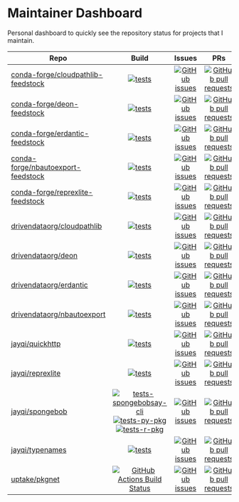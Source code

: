 # Maintainer Dashboard

Personal dashboard to quickly see the repository status for projects that I maintain.

| Repo | Build | Issues | PRs |
|---|:---:|:---:|:---:|
| [conda-forge/cloudpathlib-feedstock](https://github.com/conda-forge/cloudpathlib-feedstock) | [![tests](https://dev.azure.com/conda-forge/feedstock-builds/_apis/build/status/cloudpathlib-feedstock?branchName=master)](https://dev.azure.com/conda-forge/feedstock-builds/_build/latest?definitionId=10976&branchName=master) | [![GitHub issues](https://img.shields.io/github/issues-raw/conda-forge/cloudpathlib-feedstock?color=3fb950&label=issues%20open)](https://github.com/conda-forge/cloudpathlib-feedstock/issues) | [![GitHub pull requests](https://img.shields.io/github/issues-pr-raw/conda-forge/cloudpathlib-feedstock?color=3fb950&label=pull%20requests%20open)](https://github.com/conda-forge/cloudpathlib-feedstock/pulls) |
| [conda-forge/deon-feedstock](https://github.com/conda-forge/deon-feedstock) | [![tests](https://dev.azure.com/conda-forge/feedstock-builds/_apis/build/status/deon-feedstock?branchName=master)](https://dev.azure.com/conda-forge/feedstock-builds/_build/latest?definitionId=9111&branchName=master) | [![GitHub issues](https://img.shields.io/github/issues-raw/conda-forge/deon-feedstock?color=3fb950&label=issues%20open)](https://github.com/conda-forge/deon-feedstock/issues) | [![GitHub pull requests](https://img.shields.io/github/issues-pr-raw/conda-forge/deon-feedstock?color=3fb950&label=pull%20requests%20open)](https://github.com/conda-forge/deon-feedstock/pulls) |
| [conda-forge/erdantic-feedstock](https://github.com/conda-forge/erdantic-feedstock) | [![tests](https://dev.azure.com/conda-forge/feedstock-builds/_apis/build/status/erdantic-feedstock?branchName=master)](https://dev.azure.com/conda-forge/feedstock-builds/_build/latest?definitionId=11883&branchName=master) | [![GitHub issues](https://img.shields.io/github/issues-raw/conda-forge/erdantic-feedstock?color=3fb950&label=issues%20open)](https://github.com/conda-forge/erdantic-feedstock/issues) | [![GitHub pull requests](https://img.shields.io/github/issues-pr-raw/conda-forge/erdantic-feedstock?color=3fb950&label=pull%20requests%20open)](https://github.com/conda-forge/erdantic-feedstock/pulls) |
| [conda-forge/nbautoexport-feedstock](https://github.com/conda-forge/nbautoexport-feedstock) | [![tests](https://dev.azure.com/conda-forge/feedstock-builds/_apis/build/status/nbautoexport-feedstock?branchName=master)](https://dev.azure.com/conda-forge/feedstock-builds/_build/latest?definitionId=10436&branchName=master) | [![GitHub issues](https://img.shields.io/github/issues-raw/conda-forge/nbautoexport-feedstock?color=3fb950&label=issues%20open)](https://github.com/conda-forge/nbautoexport-feedstock/issues) | [![GitHub pull requests](https://img.shields.io/github/issues-pr-raw/conda-forge/nbautoexport-feedstock?color=3fb950&label=pull%20requests%20open)](https://github.com/conda-forge/nbautoexport-feedstock/pulls) |
| [conda-forge/reprexlite-feedstock](https://github.com/conda-forge/reprexlite-feedstock) | [![tests](https://dev.azure.com/conda-forge/feedstock-builds/_apis/build/status/reprexlite-feedstock?branchName=master)](https://dev.azure.com/conda-forge/feedstock-builds/_build/latest?definitionId=12192&branchName=master) | [![GitHub issues](https://img.shields.io/github/issues-raw/conda-forge/reprexlite-feedstock?color=3fb950&label=issues%20open)](https://github.com/conda-forge/reprexlite-feedstock/issues) | [![GitHub pull requests](https://img.shields.io/github/issues-pr-raw/conda-forge/reprexlite-feedstock?color=3fb950&label=pull%20requests%20open)](https://github.com/conda-forge/reprexlite-feedstock/pulls) |
| [drivendataorg/cloudpathlib](https://github.com/drivendataorg/cloudpathlib) | [![tests](https://github.com/drivendataorg/cloudpathlib/workflows/tests/badge.svg?branch=master)](https://github.com/drivendataorg/cloudpathlib/actions?query=workflow%3Atests+branch%3Amaster) | [![GitHub issues](https://img.shields.io/github/issues-raw/drivendataorg/cloudpathlib?color=3fb950&label=issues%20open)](https://github.com/drivendataorg/cloudpathlib/issues) | [![GitHub pull requests](https://img.shields.io/github/issues-pr-raw/drivendataorg/cloudpathlib?color=3fb950&label=pull%20requests%20open)](https://github.com/drivendataorg/cloudpathlib/pulls) |
| [drivendataorg/deon](https://github.com/drivendataorg/deon) | [![tests](https://github.com/drivendataorg/deon/workflows/tests/badge.svg?branch=main)](https://github.com/drivendataorg/deon/actions?query=workflow%3Atests+branch%3Amain) | [![GitHub issues](https://img.shields.io/github/issues-raw/drivendataorg/deon?color=3fb950&label=issues%20open)](https://github.com/drivendataorg/deon/issues) | [![GitHub pull requests](https://img.shields.io/github/issues-pr-raw/drivendataorg/deon?color=3fb950&label=pull%20requests%20open)](https://github.com/drivendataorg/deon/pulls) |
| [drivendataorg/erdantic](https://github.com/drivendataorg/erdantic) | [![tests](https://github.com/drivendataorg/erdantic/workflows/tests/badge.svg?branch=main)](https://github.com/drivendataorg/erdantic/actions?query=workflow%3Atests+branch%3Amain) | [![GitHub issues](https://img.shields.io/github/issues-raw/drivendataorg/erdantic?color=3fb950&label=issues%20open)](https://github.com/drivendataorg/erdantic/issues) | [![GitHub pull requests](https://img.shields.io/github/issues-pr-raw/drivendataorg/erdantic?color=3fb950&label=pull%20requests%20open)](https://github.com/drivendataorg/erdantic/pulls) |
| [drivendataorg/nbautoexport](https://github.com/drivendataorg/nbautoexport) | [![tests](https://github.com/drivendataorg/nbautoexport/workflows/tests/badge.svg?branch=master)](https://github.com/drivendataorg/nbautoexport/actions?query=workflow%3Atests+branch%3Amaster) | [![GitHub issues](https://img.shields.io/github/issues-raw/drivendataorg/nbautoexport?color=3fb950&label=issues%20open)](https://github.com/drivendataorg/nbautoexport/issues) | [![GitHub pull requests](https://img.shields.io/github/issues-pr-raw/drivendataorg/nbautoexport?color=3fb950&label=pull%20requests%20open)](https://github.com/drivendataorg/nbautoexport/pulls) |
| [jayqi/quickhttp](https://github.com/jayqi/quickhttp) | [![tests](https://github.com/jayqi/quickhttp/workflows/tests/badge.svg?branch=master)](https://github.com/jayqi/quickhttp/actions?query=workflow%3Atests+branch%3Amaster) | [![GitHub issues](https://img.shields.io/github/issues-raw/jayqi/quickhttp?color=3fb950&label=issues%20open)](https://github.com/jayqi/quickhttp/issues) | [![GitHub pull requests](https://img.shields.io/github/issues-pr-raw/jayqi/quickhttp?color=3fb950&label=pull%20requests%20open)](https://github.com/jayqi/quickhttp/pulls) |
| [jayqi/reprexlite](https://github.com/jayqi/reprexlite) | [![tests](https://github.com/jayqi/reprexlite/workflows/tests/badge.svg?branch=main)](https://github.com/jayqi/reprexlite/actions?query=workflow%3Atests+branch%3Amain) | [![GitHub issues](https://img.shields.io/github/issues-raw/jayqi/reprexlite?color=3fb950&label=issues%20open)](https://github.com/jayqi/reprexlite/issues) | [![GitHub pull requests](https://img.shields.io/github/issues-pr-raw/jayqi/reprexlite?color=3fb950&label=pull%20requests%20open)](https://github.com/jayqi/reprexlite/pulls) |
| [jayqi/spongebob](https://github.com/jayqi/spongebob) | [![tests-spongebobsay-cli](https://github.com/jayqi/spongebob/workflows/tests-spongebobsay-cli/badge.svg?branch=master)](https://github.com/jayqi/spongebob/actions?query=workflow%3Atests-spongebobsay-cli+branch%3Amaster)<br>[![tests-py-pkg](https://github.com/jayqi/spongebob/workflows/tests-py-pkg/badge.svg?branch=master)](https://github.com/jayqi/spongebob/actions?query=workflow%3Atests-py-pkg+branch%3Amaster)<br>[![tests-r-pkg](https://github.com/jayqi/spongebob/workflows/tests-r-pkg/badge.svg?branch=master)](https://github.com/jayqi/spongebob/actions?query=workflow%3Atests-r-pkg+branch%3Amaster) | [![GitHub issues](https://img.shields.io/github/issues-raw/jayqi/spongebob?color=3fb950&label=issues%20open)](https://github.com/jayqi/spongebob/issues) | [![GitHub pull requests](https://img.shields.io/github/issues-pr-raw/jayqi/spongebob?color=3fb950&label=pull%20requests%20open)](https://github.com/jayqi/spongebob/pulls) |
| [jayqi/typenames](https://github.com/jayqi/typenames) | [![tests](https://github.com/jayqi/typenames/workflows/tests/badge.svg?branch=main)](https://github.com/jayqi/typenames/actions?query=workflow%3Atests+branch%3Amain) | [![GitHub issues](https://img.shields.io/github/issues-raw/jayqi/typenames?color=3fb950&label=issues%20open)](https://github.com/jayqi/typenames/issues) | [![GitHub pull requests](https://img.shields.io/github/issues-pr-raw/jayqi/typenames?color=3fb950&label=pull%20requests%20open)](https://github.com/jayqi/typenames/pulls) |
| [uptake/pkgnet](https://github.com/uptake/pkgnet) | [![GitHub Actions Build Status](https://github.com/uptake/pkgnet/workflows/Tests/badge.svg?branch=main)](https://github.com/uptake/pkgnet/actions?query=workflow%3ATests+branch%3Amain) | [![GitHub issues](https://img.shields.io/github/issues-raw/uptake/pkgnet?color=3fb950&label=issues%20open)](https://github.com/uptake/pkgnet/issues) | [![GitHub pull requests](https://img.shields.io/github/issues-pr-raw/uptake/pkgnet?color=3fb950&label=pull%20requests%20open)](https://github.com/uptake/pkgnet/pulls) |
